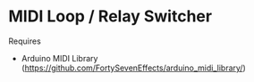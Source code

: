 # MIDI Loop / Relay Switcher

Requires
- Arduino MIDI Library (https://github.com/FortySevenEffects/arduino_midi_library/)
